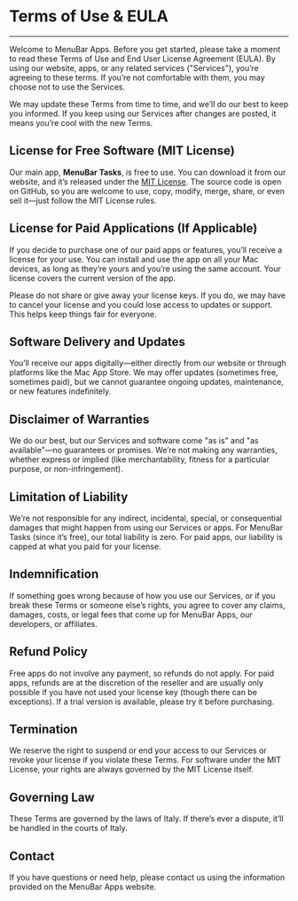 # Terms of Use & EULA

---

Welcome to MenuBar Apps. Before you get started, please take a moment to read these Terms of Use and End User License Agreement (EULA). By using our website, apps, or any related services ("Services"), you’re agreeing to these terms. If you’re not comfortable with them, you may choose not to use the Services.

We may update these Terms from time to time, and we’ll do our best to keep you informed. If you keep using our Services after changes are posted, it means you’re cool with the new Terms.

## License for Free Software (MIT License)

Our main app, **MenuBar Tasks**, is free to use. You can download it from our website, and it’s released under the [MIT License](https://opensource.org/licenses/MIT). The source code is open on GitHub, so you are welcome to use, copy, modify, merge, share, or even sell it—just follow the MIT License rules.

## License for Paid Applications (If Applicable)

If you decide to purchase one of our paid apps or features, you’ll receive a license for your use. You can install and use the app on all your Mac devices, as long as they’re yours and you’re using the same account. Your license covers the current version of the app.

Please do not share or give away your license keys. If you do, we may have to cancel your license and you could lose access to updates or support. This helps keep things fair for everyone.

## Software Delivery and Updates

You’ll receive our apps digitally—either directly from our website or through platforms like the Mac App Store. We may offer updates (sometimes free, sometimes paid), but we cannot guarantee ongoing updates, maintenance, or new features indefinitely.

## Disclaimer of Warranties

We do our best, but our Services and software come "as is" and "as available"—no guarantees or promises. We’re not making any warranties, whether express or implied (like merchantability, fitness for a particular purpose, or non-infringement).

## Limitation of Liability

We’re not responsible for any indirect, incidental, special, or consequential damages that might happen from using our Services or apps. For MenuBar Tasks (since it’s free), our total liability is zero. For paid apps, our liability is capped at what you paid for your license.

## Indemnification

If something goes wrong because of how you use our Services, or if you break these Terms or someone else’s rights, you agree to cover any claims, damages, costs, or legal fees that come up for MenuBar Apps, our developers, or affiliates.

## Refund Policy

Free apps do not involve any payment, so refunds do not apply. For paid apps, refunds are at the discretion of the reseller and are usually only possible if you have not used your license key (though there can be exceptions). If a trial version is available, please try it before purchasing.

## Termination

We reserve the right to suspend or end your access to our Services or revoke your license if you violate these Terms. For software under the MIT License, your rights are always governed by the MIT License itself.

## Governing Law

These Terms are governed by the laws of Italy. If there’s ever a dispute, it’ll be handled in the courts of Italy.

## Contact

If you have questions or need help, please contact us using the information provided on the MenuBar Apps website.
